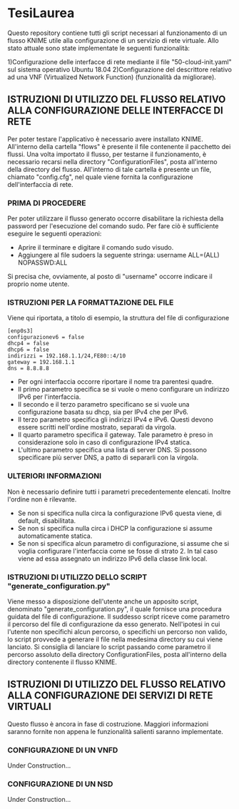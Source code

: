 # TesiLaurea

Questo repository contiene tutti gli script necessari al funzionamento di un flusso KNIME utile alla configurazione di un servizio di rete virtuale. 
Allo stato attuale sono state implementate le seguenti funzionalità:

1)Configurazione delle interfacce di rete mediante il file "50-cloud-init.yaml" sul sistema operativo Ubuntu 18.04
2)Configurazione del descrittore relativo ad una VNF (Virtualized Network Function) (funzionalità da migliorare).

## ISTRUZIONI DI UTILIZZO DEL FLUSSO RELATIVO ALLA CONFIGURAZIONE DELLE INTERFACCE DI RETE

Per poter testare l'applicativo è necessario avere installato KNIME. All'interno della cartella "flows" è presente il file contenente il pacchetto dei flussi.
Una volta importato il flusso, per testarne il funzionamento, è necessario recarsi nella directory "ConfigurationFiles", posta all'interno della directory del flusso.
All'interno di tale cartella è presente un file, chiamato "config.cfg", nel quale viene fornita la configurazione dell'interfaccia di rete.

### PRIMA DI PROCEDERE

Per poter utilizzare il flusso generato occorre disabilitare la richiesta della password per l'esecuzione del comando sudo. Per fare ciò è sufficiente eseguire le seguenti operazioni:

* Aprire il terminare e digitare il comando sudo visudo.
* Aggiungere al file sudoers la seguente stringa: username ALL=(ALL) NOPASSWD:ALL

Si precisa che, ovviamente, al posto di "username" occorre indicare il proprio nome utente.


### ISTRUZIONI PER LA FORMATTAZIONE DEL FILE

Viene qui riportata, a titolo di esempio, la struttura del file di configurazione

    [enp0s3]
    configurazionev6 = false
    dhcp4 = false
    dhcp6 = false
    indirizzi = 192.168.1.1/24,FE80::4/10
    gateway = 192.168.1.1
    dns = 8.8.8.8

* Per ogni interfaccia occorre riportare il nome tra parentesi quadre.
* Il primo parametro specifica se si vuole o meno configurare un indirizzo IPv6 per l'interfaccia.
* Il secondo e il terzo parametro specificano se si vuole una configurazione basata su dhcp, sia per IPv4 che per IPv6.
* Il terzo parametro specifica gli indirizzi IPv4 e IPv6. Questi devono essere scritti nell'ordine mostrato, separati da virgola.
* Il quarto parametro specifica il gateway. Tale parametro è preso in considerazione solo in caso di configurazione IPv4 statica.
* L'ultimo parametro specifica una lista di server DNS. Si possono specificare più server DNS, a patto di separarli con la virgola.

### ULTERIORI INFORMAZIONI

Non è necessario definire tutti i parametri precedentemente elencati. Inoltre l'ordine non è rilevante.

* Se non si specifica nulla circa la configurazione IPv6 questa viene, di default, disabilitata.
* Se non si specifica nulla circa i DHCP la configurazione si assume automaticamente statica.
* Se non si specifica alcun parametro di configurazione, si assume che si voglia configurare l'interfaccia come se fosse di strato 2. In tal caso viene ad essa assegnato un indirizzo IPv6 della classe link local.


### ISTRUZIONI DI UTILIZZO DELLO SCRIPT "generate_configuration.py"

Viene messo a disposizione dell'utente anche un apposito script, denominato "generate_configuration.py", il quale fornisce una procedura guidata del file di configurazione. Il suddesso script riceve come
parametro il percorso del file di configurazione da esso generato. 
Nell'ipotesi in cui l'utente non specifichi alcun percorso, o specifichi un percorso non valido, lo script provvede a generare il file nella medesima directory su cui viene lanciato. Si consiglia di lanciare lo script
passando come parametro il percorso assoluto della directory ConfigurationFiles, posta all'interno della directory contenente il flusso KNIME.

## ISTRUZIONI DI UTILIZZO DEL FLUSSO RELATIVO ALLA CONFIGURAZIONE DEI SERVIZI DI RETE VIRTUALI

Questo flusso è ancora in fase di costruzione. Maggiori informazioni saranno fornite non appena le funzionalità salienti saranno implementate.

### CONFIGURAZIONE DI UN VNFD

Under Construction...

### CONFIGURAZIONE DI UN NSD

Under Construction...

